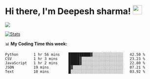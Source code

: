 # Hi there, I'm Deepesh sharma! <img src="https://raw.githubusercontent.com/MartinHeinz/MartinHeinz/master/wave.gif" width="30px">

![](https://camo.githubusercontent.com/992babdffd8c74a1502de375fbdf7e4d54773242/68747470733a2f2f6d656469612e67697068792e636f6d2f6d656469612f53576f536b4e36447854737a71494b4571762f67697068792e676966)

[![Stats](https://github-readme-stats.vercel.app/api?username=deepeshhsharma&show_icons=true&theme=radical)](https://github-readme-stats.vercel.app/api?username=deepeshhsharma&show_icons=true&theme=radical)&nbsp; &nbsp; &nbsp; &nbsp; &nbsp; &nbsp; &nbsp; &nbsp; &nbsp; &nbsp; 

📊 **My Coding Time this week:**
<!--START_SECTION:waka-->
```text
Python       1 hr 56 mins    ██████████▓░░░░░░░░░░░░░░   42.50 % 
CSV          1 hr 3 mins     █████▓░░░░░░░░░░░░░░░░░░░   23.23 % 
JavaScript   1 hr 2 mins     █████▓░░░░░░░░░░░░░░░░░░░   22.80 % 
JSON         19 mins         █▓░░░░░░░░░░░░░░░░░░░░░░░   07.21 % 
Text         10 mins         █░░░░░░░░░░░░░░░░░░░░░░░░   03.92 % 
```
<!--END_SECTION:waka-->
